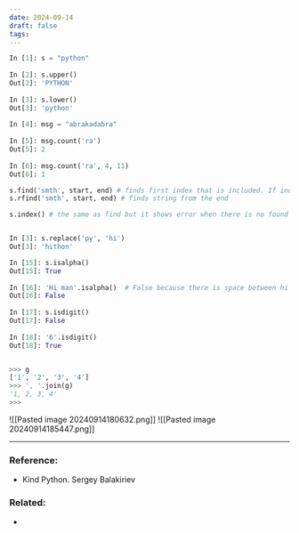 ```yaml
---
date: 2024-09-14
draft: false
tags:
---
```

```python
In [1]: s = "python"  
  
In [2]: s.upper()  
Out[2]: 'PYTHON'  
  
In [3]: s.lower()  
Out[3]: 'python'  
  
In [4]: msg = "abrakadabra"  
  
In [5]: msg.count('ra')  
Out[5]: 2  
  
In [6]: msg.count('ra', 4, 11)  
Out[6]: 1

s.find('smth', start, end) # finds first index that is included. If index isn't find the output will be -1
s.rfind('smth', start, end) # finds string from the end 

s.index() # the same as find but it shows error when there is no found element


In [3]: s.replace('py', 'hi')  
Out[3]: 'hithon'

In [15]: s.isalpha()  
Out[15]: True  
  
In [16]: 'Hi man'.isalpha()  # False because there is space between hi and man. space isn't a string
Out[16]: False  
  
In [17]: s.isdigit()  
Out[17]: False  
  
In [18]: '6'.isdigit()  
Out[18]: True


>>> g  
['1', '2', '3', '4']  
>>> ', '.join(g)  
'1, 2, 3, 4'  
>>>
```

![[Pasted image 20240914180632.png]]
![[Pasted image 20240914185447.png]]



---
### Reference:
- Kind Python. Sergey Balakiriev

### Related:
- 